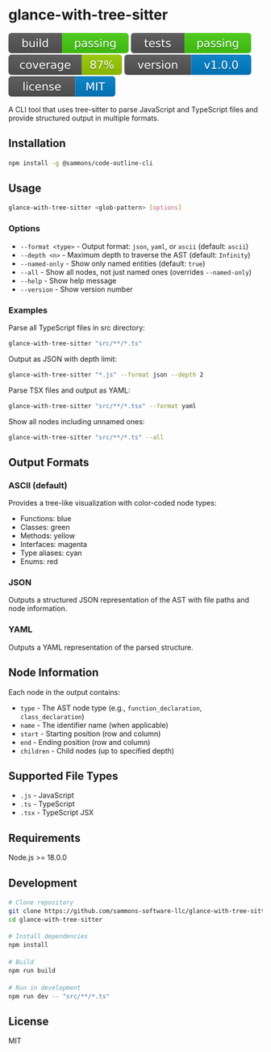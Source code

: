 # glance-with-tree-sitter

![Build Status](./badges/build.svg)
![Test Status](./badges/tests.svg)
![Coverage](./badges/coverage.svg)
![Version](./badges/version.svg)
![License](./badges/license.svg)

A CLI tool that uses tree-sitter to parse JavaScript and TypeScript files and provide structured output in multiple formats.

## Installation

```bash
npm install -g @sammons/code-outline-cli
```

## Usage

```bash
glance-with-tree-sitter <glob-pattern> [options]
```

### Options

- `--format <type>` - Output format: `json`, `yaml`, or `ascii` (default: `ascii`)
- `--depth <n>` - Maximum depth to traverse the AST (default: `Infinity`)
- `--named-only` - Show only named entities (default: `true`)
- `--all` - Show all nodes, not just named ones (overrides `--named-only`)
- `--help` - Show help message
- `--version` - Show version number

### Examples

Parse all TypeScript files in src directory:

```bash
glance-with-tree-sitter "src/**/*.ts"
```

Output as JSON with depth limit:

```bash
glance-with-tree-sitter "*.js" --format json --depth 2
```

Parse TSX files and output as YAML:

```bash
glance-with-tree-sitter "src/**/*.tsx" --format yaml
```

Show all nodes including unnamed ones:

```bash
glance-with-tree-sitter "src/**/*.ts" --all
```

## Output Formats

### ASCII (default)

Provides a tree-like visualization with color-coded node types:

- Functions: blue
- Classes: green
- Methods: yellow
- Interfaces: magenta
- Type aliases: cyan
- Enums: red

### JSON

Outputs a structured JSON representation of the AST with file paths and node information.

### YAML

Outputs a YAML representation of the parsed structure.

## Node Information

Each node in the output contains:

- `type` - The AST node type (e.g., `function_declaration`, `class_declaration`)
- `name` - The identifier name (when applicable)
- `start` - Starting position (row and column)
- `end` - Ending position (row and column)
- `children` - Child nodes (up to specified depth)

## Supported File Types

- `.js` - JavaScript
- `.ts` - TypeScript
- `.tsx` - TypeScript JSX

## Requirements

Node.js >= 18.0.0

## Development

```bash
# Clone repository
git clone https://github.com/sammons-software-llc/glance-with-tree-sitter.git
cd glance-with-tree-sitter

# Install dependencies
npm install

# Build
npm run build

# Run in development
npm run dev -- "src/**/*.ts"
```

## License

MIT
